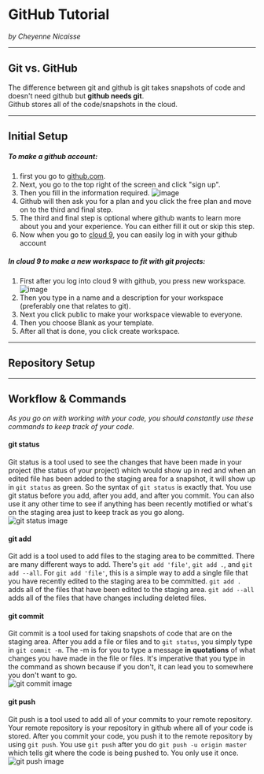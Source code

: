 # GitHub Tutorial

_by Cheyenne Nicaisse_

---
## Git vs. GitHub
The difference between git and github is git takes snapshots of code and doesn't need github but **github needs git**.  
Github stores all of the code/snapshots in the cloud. 


---
## Initial Setup
##### To make a github account:  
1. first you go to [github.com](github.com).  
2. Next, you go to the top right of the screen and click "sign up". 
3. Then you fill in the information required. ![image](https://snag.gy/Aykn39.jpg)
4. Github will then ask you for a plan and you click the free plan and move on to the third and final step.
5. The third and final step is optional where github wants to learn more about you and your experience. You can either fill it out or skip this step. 
6. Now when you go to [cloud 9](c9.io), you can easily log in with your github account

##### In cloud 9 to make a new workspace to fit with git projects:
1. First after you log into cloud 9 with github, you press new workspace.
![image](https://snag.gy/LMxCWZ.jpg)
2. Then you type in a name and a description for your workspace (preferably one that relates to git).
3. Next you click public to make your workspace viewable to everyone.
4. Then you choose Blank as your template.
5. After all that is done, you click create workspace. 


---
## Repository Setup



---
## Workflow & Commands
_As you go on with working with your code, you should constantly use these commands to keep track of your code._
#### git status  
Git status is a tool used to see the changes that have been made in your project (the status of your project) which would show up in red and when an edited file has been added to the staging area for a snapshot, it will show up in `git status` as green. So the syntax of `git status` is exactly that. You use git status before you add, after you add, and after you commit. You can also use it any other time to see if anything has been recently motified or what's on the staging area just to keep track as you go along.  
![git status image](https://snag.gy/ayT53B.jpg)
#### git add  
Git add is a tool used to add files to the staging area to be committed. There are many different ways to add. There's `git add 'file'`, `git add .`, and `git add --all`. For `git add 'file'`, this is a simple way to add a single file that you have recently edited to the staging area to be committed. `git add .` adds all of the files that have been edited to the staging area. `git add --all` adds all of the files that have changes including deleted files. 
#### git commit  
Git commit is a tool used for taking snapshots of code that are on the staging area. After you add a file or files and to `git status`, you simply type in `git commit -m`. The -m is for you to type a message **in quotations** of what changes you have made in the file or files. It's imperative that you type in the command as shown because if you don't, it can lead you to somewhere you don't want to go.  
![git commit image](https://snag.gy/5RPNVI.jpg)
#### git push  
Git push is a tool used to add all of your commits to your remote repository. Your remote repository is your repository in github where all of your code is stored. After you commit your code, you push it to the remote repository by using `git push`. You use `git push` after you do `git push -u origin master` which tells git where the code is being pushed to. You only use it once.  
![git push image](https://snag.gy/ZRXhEl.jpg) 
